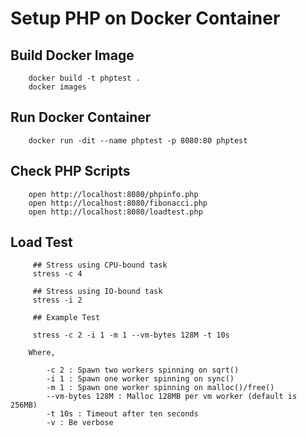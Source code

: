 
# Setup PHP on Docker Container


## Build Docker Image

```
    docker build -t phptest .
    docker images
```

## Run Docker Container

```
    docker run -dit --name phptest -p 8080:80 phptest
```

## Check PHP Scripts

```
    open http://localhost:8080/phpinfo.php
    open http://localhost:8080/fibonacci.php
    open http://localhost:8080/loadtest.php
```

## Load Test

```  
     ## Stress using CPU-bound task
     stress -c 4
     
     ## Stress using IO-bound task 
     stress -i 2
    
     ## Example Test

     stress -c 2 -i 1 -m 1 --vm-bytes 128M -t 10s

    Where,

        -c 2 : Spawn two workers spinning on sqrt()
        -i 1 : Spawn one worker spinning on sync()
        -m 1 : Spawn one worker spinning on malloc()/free()
        --vm-bytes 128M : Malloc 128MB per vm worker (default is 256MB)
        -t 10s : Timeout after ten seconds
        -v : Be verbose
```









